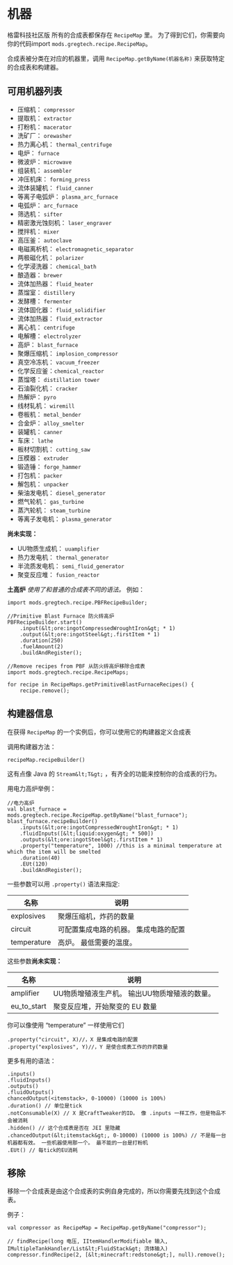 # 机器

格雷科技社区版 所有的合成表都保存在 `RecipeMap` 里。 为了得到它们，你需要向你的代码import `mods.gregtech.recipe.RecipeMap`。

合成表被分类在对应的机器里，调用 `RecipeMap.getByName(机器名称)` 来获取特定的合成表和构建器。

## 可用机器列表

- 压缩机： `compressor`
- 提取机： `extractor`
- 打粉机： `macerator`
- 洗矿厂： `orewasher`
- 热力离心机： `thermal_centrifuge`
- 电炉： `furnace`
- 微波炉： `microwave`
- 组装机： `assembler`
- 冲压机床： `forming_press`
- 流体装罐机： `fluid_canner`
- 等离子电弧炉： `plasma_arc_furnace`
- 电弧炉： `arc_furnace`
- 筛选机： `sifter`
- 精密激光蚀刻机： `laser_engraver`
- 搅拌机： `mixer`
- 高压釜： `autoclave`
- 电磁离析机： `electromagnetic_separator`
- 两极磁化机： `polarizer`
- 化学浸洗器： `chemical_bath`
- 酿造器： `brewer`
- 流体加热器： `fluid_heater`
- 蒸馏室： `distillery`
- 发酵槽： `fermenter`
- 流体固化器： `fluid_solidifier`
- 流体加热器： `fluid_extractor`
- 离心机： `centrifuge`
- 电解槽： `electrolyzer`
- 高炉： `blast_furnace`
- 聚爆压缩机： `implosion_compressor`
- 真空冷冻机： `vacuum_freezer`
- 化学反应釜：`chemical_reactor`
- 蒸馏塔： `distillation tower`
- 石油裂化机： `cracker`
- 热解炉： `pyro`
- 线材轧机： `wiremill`
- 卷板机： `metal_bender`
- 合金炉： `alloy_smelter`
- 装罐机： `canner`
- 车床： `lathe`
- 板材切割机： `cutting_saw`
- 压模器： `extruder`
- 锻造锤： `forge_hammer`
- 打包机： `packer`
- 解包机： `unpacker`
- 柴油发电机： `diesel_generator`
- 燃气轮机： `gas_turbine`
- 蒸汽轮机： `steam_turbine`
- 等离子发电机： `plasma_generator`

**尚未实现：**

- UU物质生成机： `uuamplifier`
- 热力发电机： `thermal_generator`
- 半流质发电机： `semi_fluid_generator`
- 聚变反应堆： `fusion_reactor`

**土高炉** *使用了和普通的合成表不同的语法。* 例如：

```zenscript
import mods.gregtech.recipe.PBFRecipeBuilder;

//Primitive Blast Furnace 防火砖高炉
PBFRecipeBuilder.start()
    .input(&lt;ore:ingotCompressedWroughtIron&gt; * 1)
    .output(&lt;ore:ingotSteel&gt;.firstItem * 1)
    .duration(250)
    .fuelAmount(2)
    .buildAndRegister();

//Remove recipes from PBF 从防火砖高炉移除合成表
import mods.gregtech.recipe.RecipeMaps;

for recipe in RecipeMaps.getPrimitiveBlastFurnaceRecipes() {
    recipe.remove();
```

## 构建器信息

在获得 `RecipeMap` 的一个实例后，你可以使用它的构建器定义合成表

调用构建器方法：

```zenscript
recipeMap.recipeBuilder()
```

这有点像 Java 的 `Stream&lt;T&gt;` ，有齐全的功能来控制你的合成表的行为。

用电力高炉举例：

```zenscript
//电力高炉
val blast_furnace = mods.gregtech.recipe.RecipeMap.getByName("blast_furnace");
blast_furnace.recipeBuilder()
    .inputs(&lt;ore:ingotCompressedWroughtIron&gt; * 1)
    .fluidInputs([&lt;liquid:oxygen&gt; * 500])
    .outputs(&lt;ore:ingotSteel&gt;.firstItem * 1)
    .property("temperature", 1000) //this is a minimal temperature at which the item will be smelted
    .duration(40)
    .EUt(120)
    .buildAndRegister();
```

一些参数可以用 `.property()` 语法来指定:

| 名称          | 说明                  |
| ----------- | ------------------- |
| explosives  | 聚爆压缩机，炸药的数量         |
| circuit     | 可配置集成电路的机器。 集成电路的配置 |
| temperature | 高炉。 最低需要的温度。        |

这些参数**尚未实现：**

| 名称            | 说明                        |
| ------------- | ------------------------- |
| amplifier     | UU物质增殖液生产机。 输出UU物质增殖液的数量。 |
| eu_to_start | 聚变反应堆，开始聚变的 EU 数量         |

你可以像使用 “temperature” 一样使用它们

```zenscript
.property("circuit", X)//，X 是集成电路的配置
.property("explosives", Y)//，Y 是使合成表工作的炸药数量
```

更多有用的语法：

```zenscript
.inputs()
.fluidInputs()
.outputs()
.fluidOutputs()
chancedOutput(<itemstack>, 0-10000) (10000 is 100%)
.duration() // 单位是tick
.notConsumable(X) // X 是CraftTweaker的ID。 像 .inputs 一样工作，但是物品不会被消耗
.hidden() // 这个合成表是否在 JEI 里隐藏
.chancedOutput(&lt;itemstack&gt;, 0-10000) (10000 is 100%) // 不是每一台机器都有效。 一些机器使用那一个。 最不能的一台是打粉机
.EUt() // 每tick的EU消耗
```

## 移除

移除一个合成表是由这个合成表的实例自身完成的，所以你需要先找到这个合成表。

例子：

```zenscript
val compressor as RecipeMap = RecipeMap.getByName("compressor");

// findRecipe(long 电压, IItemHandlerModifiable 输入, IMultipleTankHandler/List&lt;FluidStack&gt; 流体输入)
compressor.findRecipe(2, [&lt;minecraft:redstone&gt;], null).remove();
```